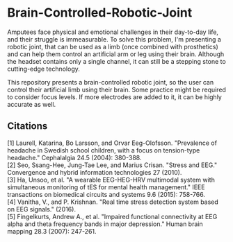 # Brain-Controlled-Robotic-Joint

Amputees face physical and emotional challenges in their day-to-day life, and their struggle is immeasurable. To solve this problem, I'm presenting a robotic joint, that can be used as a limb (once combined with prosthetics) and can help them control an artificial arm or leg using their brain. Although the headset contains only a single channel, it can still be a stepping stone to cutting-edge technology.

This repository presents a brain-controlled robotic joint, so the user can control their artificial limb using their brain. Some practice might be required to consider focus levels. If more electrodes are added to it, it can be highly accurate as well.

## Citations

[1] Laurell, Katarina, Bo Larsson, and Orvar Eeg-Olofsson. "Prevalence of headache in Swedish school children, with a focus on tension-type headache." Cephalalgia 24.5 (2004): 380-388. <br>
[2] Seo, Ssang-Hee, Jung-Tae Lee, and Marius Crisan. "Stress and EEG." Convergence and hybrid information technologies 27 (2010). <br>
[3] Ha, Unsoo, et al. "A wearable EEG-HEG-HRV multimodal system with simultaneous monitoring of tES for mental health management." IEEE transactions on biomedical circuits and systems 9.6 (2015): 758-766. <br>
[4] Vanitha, V., and P. Krishnan. "Real time stress detection system based on EEG signals." (2016).<br>
[5] Fingelkurts, Andrew A., et al. "Impaired functional connectivity at EEG alpha and theta frequency bands in major depression." Human brain mapping 28.3 (2007): 247-261.
